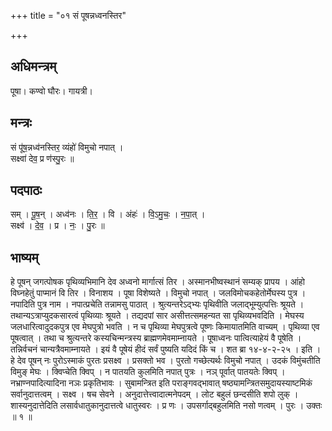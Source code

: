 +++
title = "०१ सं पूषन्नध्वनस्तिर"

+++
## अधिमन्त्रम्
पूषा। कण्वो घौरः। गायत्री।

## मन्त्रः
सं पू॑ष॒न्नध्व॑नस्तिर॒ व्यंहो॑ विमुचो नपात् ।  
सक्ष्वा॑ देव॒ प्र ण॑स्पु॒रः ॥

## पदपाठः
सम् । पू॒ष॒न् । अध्व॑नः । ति॒र॒ । वि । अंहः॑ । वि॒ऽमु॒चः॒ । न॒पा॒त् ।  
सक्ष्व॑ । दे॒व॒ । प्र । नः॒ । पु॒रः ॥

## भाष्यम्
हे पूषन् जगत्पोषक पृथिव्यभिमानि देव अध्वनो मार्गात्सं तिर । अस्मानभीष्वस्थानं सम्यक् प्रापय । आंहो विघ्नहेतुं पाप्मानं वि तिर । विनाशय । पूषा विशेष्यते । विमुचो नपात् । जलविमोचकहेतोर्मेघस्य पुत्र । नपादिति पुत्र नाम । नपात्प्रचेति तन्नामसु पाठात् । श्रुत्यन्तरेऽद्भ्यः पृथिवीति जलाद्भूम्युत्पत्तिः श्रूयते । तथान्यऽत्राप्युदकसारत्वं पृथिव्याः श्रूयते । तद्यदपां सार असीत्तत्समहन्यत सा पृथिव्यभवदिति । मेघस्य जलधारित्वादुदकपुत्र एव मेघपुत्रो भवति । न च पृथिव्या मेघपुत्रत्वे पूष्णः किमायातमिति वाच्यम् । पृथिव्या एव पूषत्वात् । तथा च श्रुत्यन्तरे कस्यचिन्मन्त्रस्य ब्राह्मणमेवमाम्नायते । पूषाध्वनः पात्वित्याहेयं वै पूषेति । तन्निर्वचनं चान्यत्रैवमाम्नायते । इयं वै पूषेयं हीदं सर्वं पुष्यति यदिदं किं च । शत ब्रा १४-४-२-२५ । इति । हे देव पूषन् नः पुरोऽस्माकं पुरतः प्रसक्ष्व । प्रसक्तो भव । पुरतो गच्छेत्यर्थः विमुचो नपात् । उदकं विमुंचतीति विमुङ् मेघः । क्विप्चेति क्विप् । न पातयति कुलमिति नपात् पुत्रः । नञ् पूर्वात् पातयतेः क्विप् । नभ्राण्नपादित्यादिना नञः प्रकृतिभावः । सुबामन्त्रित इति पराङ्गवद्भावात् षष्ठ्यामन्त्रितसमुदायस्याष्टमिकं सर्वानुदात्तत्वम् । सक्ष्व । षच सेवने । अनुदात्तेत्त्वादात्मनेपदम् । लोट बहुलं छन्दसीति शपो लुक् । शास्यनुदात्तेदिति लसार्वधातुकानुदात्तत्वे धातुस्वरः । प्र णः । उपसर्गाद्बहुलमिति नसो णत्वम् । पुरः । उक्तः ॥ १ ॥